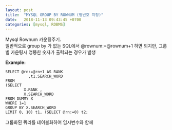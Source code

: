 ```yaml
---
layout: post
title:  "MYSQL GROUP BY ROWNUM (행번호 지정)"
date:   2018-11-13 09:43:45 +0700
categories: [mysql, RDBMS]
---
```


Mysql Rownum 카운팅주기.  
일반적으로 group by 가 없는 SQL에서 @rownum:=@rownum+1 하면 되지만,
그룹별 카운팅시 엉뚱한 숫자가 출력되는 경우가 발생



**Example:**

```		
SELECT @rn:=@rn+1 AS RANK
          ,t1.SEARCH_WORD
FROM
(SELECT
        X.RANK ,
        X.SEARCH_WORD
FROM DUMMY X
WHERE 1=1
GROUP BY X.SEARCH_WORD
LIMIT 0, 10) t1, (SELECT @rn:=0) t2;  
```


그룹화된 쿼리를 테이블화하여 임시변수와 함께 
